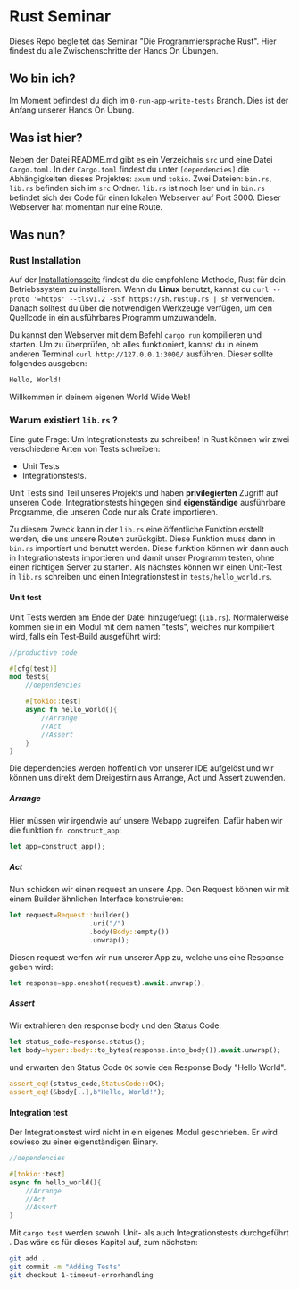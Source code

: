 # Rust Seminar

Dieses Repo begleitet das Seminar "Die Programmiersprache Rust".
Hier findest du alle Zwischenschritte der Hands On Übungen.

## Wo bin ich?

Im Moment befindest du dich im `0-run-app-write-tests` Branch. Dies ist der Anfang unserer Hands On Übung.

## Was ist hier?

Neben der Datei README.md gibt es ein Verzeichnis `src` und eine Datei `Cargo.toml`.
In der `Cargo.toml` findest du unter `[dependencies]` die Abhängigkeiten dieses Projektes: `axum` und `tokio`.
Zwei Dateien: `bin.rs`, `lib.rs` befinden sich im `src` Ordner. `lib.rs` ist noch leer und in `bin.rs` befindet sich der Code für einen lokalen Webserver auf Port 3000. Dieser Webserver hat momentan nur eine Route.

## Was nun?

### Rust Installation

Auf der [Installationsseite](https://www.rust-lang.org/tools/install) findest du die empfohlene Methode, Rust für dein Betriebssystem zu installieren.
Wenn du **Linux** benutzt, kannst du `curl --proto '=https' --tlsv1.2 -sSf https://sh.rustup.rs | sh` verwenden.
Danach solltest du über die notwendigen Werkzeuge verfügen, um den Quellcode in ein ausführbares Programm umzuwandeln.

Du kannst den Webserver mit dem Befehl `cargo run` kompilieren und starten.
Um zu überprüfen, ob alles funktioniert, kannst du in einem anderen Terminal `curl http://127.0.0.1:3000/` ausführen. Dieser sollte folgendes ausgeben:

```bash
Hello, World!
```

Willkommen in deinem eigenen World Wide Web!

### Warum existiert `lib.rs` ?

Eine gute Frage: Um Integrationstests zu schreiben!
In Rust können wir zwei verschiedene Arten von Tests schreiben:

- Unit Tests
- Integrationstests.

Unit Tests sind Teil unseres Projekts und haben **privilegierten** Zugriff auf unseren Code.
Integrationstests hingegen sind **eigenständige** ausführbare Programme, die unseren Code nur als Crate importieren.

Zu diesem Zweck kann in der `lib.rs` eine öffentliche Funktion erstellt werden, die uns unsere Routen zurückgibt.
Diese Funktion muss dann in `bin.rs` importiert und benutzt werden.
Diese funktion können wir dann auch in Integrationstests importieren und damit unser Programm testen, ohne einen richtigen Server zu starten.
Als nächstes können wir einen Unit-Test in `lib.rs` schreiben und einen Integrationstest in `tests/hello_world.rs`.

#### Unit test

Unit Tests werden am Ende der Datei hinzugefuegt (`lib.rs`).
Normalerweise kommen sie in ein Modul mit dem namen "tests", welches nur kompiliert wird, falls ein Test-Build ausgeführt wird:

```rust
//productive code

#[cfg(test)]
mod tests{
    //dependencies

    #[tokio::test]
    async fn hello_world(){
        //Arrange
        //Act
        //Assert
    }
}
```

Die dependencies werden hoffentlich von unserer IDE aufgelöst und wir können uns direkt dem Dreigestirn aus Arrange, Act und Assert zuwenden.

##### Arrange

Hier müssen wir irgendwie auf unsere Webapp zugreifen. Dafür haben wir die funktion `fn construct_app`:

```rust
let app=construct_app();
```

##### Act

Nun schicken wir einen request an unsere App. Den Request können wir mit einem Builder ähnlichen Interface konstruieren:

```rust
let request=Request::builder()
                    .uri("/")
                    .body(Body::empty())
                    .unwrap();
```

Diesen request werfen wir nun unserer App zu, welche uns eine Response geben wird:

```rust
let response=app.oneshot(request).await.unwrap();
```

##### Assert

Wir extrahieren den response body und den Status Code:

```rust
let status_code=response.status();
let body=hyper::body::to_bytes(response.into_body()).await.unwrap();
```

und erwarten den Status Code `OK` sowie den Response Body "Hello World".

```rust
assert_eq!(status_code,StatusCode::OK);
assert_eq!(&body[..],b"Hello, World!");
```

#### Integration test

Der Integrationstest wird nicht in ein eigenes Modul geschrieben. Er wird sowieso zu einer eigenständigen Binary.

```rust
//dependencies

#[tokio::test]
async fn hello_world(){
    //Arrange
    //Act
    //Assert
}
```

Mit `cargo test` werden sowohl Unit- als auch Integrationstests durchgeführt .
Das wäre es für dieses Kapitel auf, zum nächsten:

```bash
git add .
git commit -m "Adding Tests"
git checkout 1-timeout-errorhandling
```
